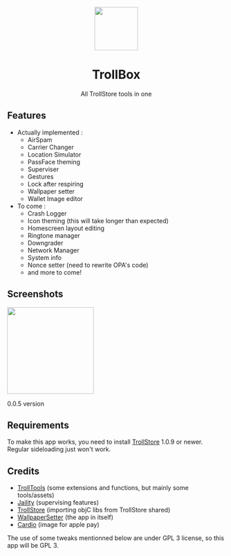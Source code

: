 <p align="center">
   <img align="center" src='https://i.ibb.co/xgBVM72/logo-modified.png' width=100>
 </p>
 <h1 align="center"> TrollBox </h1>
 <p align="center">All TrollStore tools in one</p>
 
 ## Features
- Actually implemented :
  - AirSpam
  - Carrier Changer
  - Location Simulator
  - PassFace theming
  - Superviser
  - Gestures
  - Lock after respiring
  - Wallpaper setter
  - Wallet Image editor
- To come :
  - Crash Logger
  - Icon theming (this will take longer than expected)
  - Homescreen layout editing
  - Ringtone manager
  - Downgrader
  - Network Manager
  - System info
  - Nonce setter (need to rewrite OPA's code)
  - and more to come!
## Screenshots
<img src='https://i.ibb.co/mBdZxTN/Simulator-Screen-Shot-i-Phone-TROLL-2022-12-23-at-01-35-12-iphone13midnight-portrait.png' width=200><p>0.0.5 version</p>
   
   
## Requirements
To make this app works, you need to install [TrollStore](https://github.com/opa334/TrollStore) 1.0.9 or newer. Regular sideloading just won't work.

## Credits
- [TrollTools](https://github.com/sourcelocation/TrollTools) (some extensions and functions, but mainly some tools/assets)
- [Jaility](https://github.com/haxi0/Jaility) (supervising features)
- [TrollStore](https://github.com/opa334/TrollStore) (importing objC libs from TrollStore shared)
- [WallpaperSetter](https://github.com/Skittyblock/WallpaperSetter) (the app in itself)
- [Cardio](https://github.com/cisc0disco/Cardio) (image for apple pay)

The use of some tweaks mentionned below are under GPL 3 license, so this app will be GPL 3.

